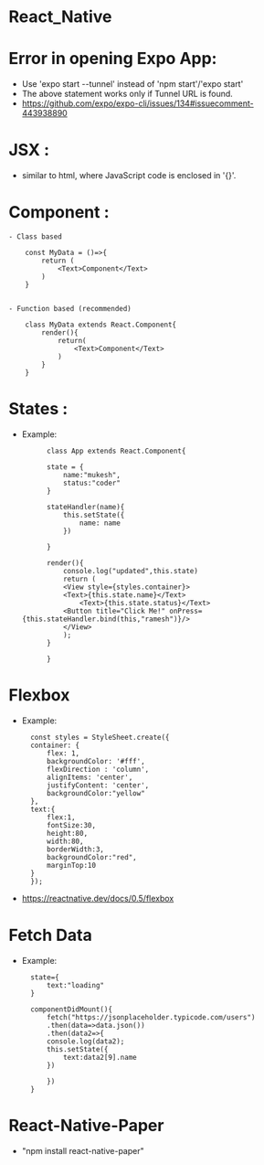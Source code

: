 # React_Native

# Error in opening Expo App:
- Use 'expo start --tunnel' instead of 'npm start'/'expo start'
- The above statement works only if Tunnel URL is found.
- https://github.com/expo/expo-cli/issues/134#issuecomment-443938890

# JSX : 
- similar to html, where JavaScript code is enclosed in '{}'.

# Component : 
    - Class based

        const MyData = ()=>{
            return (
                <Text>Component</Text>
            )
        }


    - Function based (recommended)
        
        class MyData extends React.Component{
            render(){
                return(
                    <Text>Component</Text>
                )
            }
        }

# States :

- Example:
                    
            class App extends React.Component{

            state = {
                name:"mukesh",
                status:"coder"
            }

            stateHandler(name){
                this.setState({
                    name: name
                })
                
            } 
            
            render(){
                console.log("updated",this.state)
                return (
                <View style={styles.container}>
                <Text>{this.state.name}</Text>
                    <Text>{this.state.status}</Text>
                <Button title="Click Me!" onPress={this.stateHandler.bind(this,"ramesh")}/>
                </View>
                );
            }
            
            }

# Flexbox

- Example:

        const styles = StyleSheet.create({
        container: {
            flex: 1,
            backgroundColor: '#fff',
            flexDirection : 'column',
            alignItems: 'center',
            justifyContent: 'center',
            backgroundColor:"yellow"
        },
        text:{
            flex:1,
            fontSize:30,
            height:80,
            width:80,
            borderWidth:3,
            backgroundColor:"red",
            marginTop:10
        }
        });

- https://reactnative.dev/docs/0.5/flexbox

# Fetch Data

- Example: 

        state={
            text:"loading"
        }

        componentDidMount(){
            fetch("https://jsonplaceholder.typicode.com/users")
            .then(data=>data.json())
            .then(data2=>{
            console.log(data2);
            this.setState({
                text:data2[9].name
            })
            
            })
        }


# React-Native-Paper

- "npm install react-native-paper"